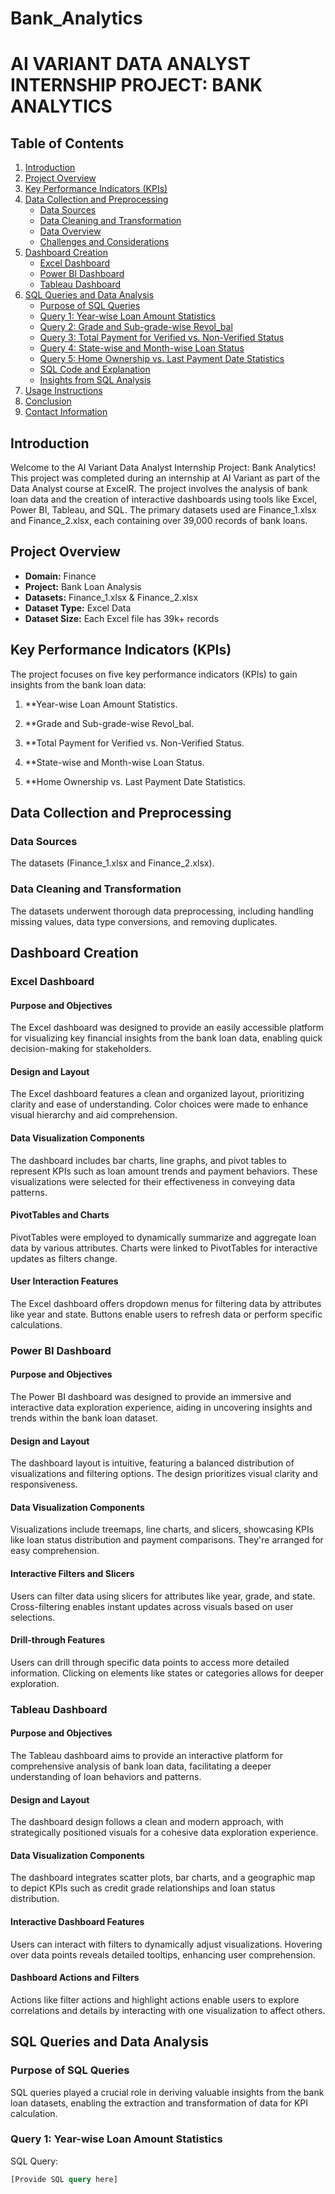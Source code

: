 # Bank_Analytics
# AI VARIANT DATA ANALYST INTERNSHIP PROJECT: BANK ANALYTICS

## Table of Contents

1. [Introduction](#introduction)
2. [Project Overview](#project-overview)
3. [Key Performance Indicators (KPIs)](#key-performance-indicators-kpis)
4. [Data Collection and Preprocessing](#data-collection-and-preprocessing)
    - [Data Sources](#data-sources)
    - [Data Cleaning and Transformation](#data-cleaning-and-transformation)
    - [Data Overview](#data-overview)
    - [Challenges and Considerations](#challenges-and-considerations)
5. [Dashboard Creation](#dashboard-creation)
    - [Excel Dashboard](#excel-dashboard)
    - [Power BI Dashboard](#power-bi-dashboard)
    - [Tableau Dashboard](#tableau-dashboard)
6. [SQL Queries and Data Analysis](#sql-queries-and-data-analysis)
    - [Purpose of SQL Queries](#purpose-of-sql-queries)
    - [Query 1: Year-wise Loan Amount Statistics](#query-1-year-wise-loan-amount-statistics)
    - [Query 2: Grade and Sub-grade-wise Revol_bal](#query-2-grade-and-sub-grade-wise-revol_bal)
    - [Query 3: Total Payment for Verified vs. Non-Verified Status](#query-3-total-payment-for-verified-vs-non-verified-status)
    - [Query 4: State-wise and Month-wise Loan Status](#query-4-state-wise-and-month-wise-loan-status)
    - [Query 5: Home Ownership vs. Last Payment Date Statistics](#query-5-home-ownership-vs-last-payment-date-statistics)
    - [SQL Code and Explanation](#sql-code-and-explanation)
    - [Insights from SQL Analysis](#insights-from-sql-analysis)
7. [Usage Instructions](#usage-instructions)
8. [Conclusion](#conclusion)
9. [Contact Information](#contact-information)

## Introduction

Welcome to the AI Variant Data Analyst Internship Project: Bank Analytics! This project was completed during an internship at AI Variant as part of the Data Analyst course at ExcelR. The project involves the analysis of bank loan data and the creation of interactive dashboards using tools like Excel, Power BI, Tableau, and SQL. The primary datasets used are Finance_1.xlsx and Finance_2.xlsx, each containing over 39,000 records of bank loans.

## Project Overview

- **Domain:** Finance
- **Project:** Bank Loan Analysis
- **Datasets:** Finance_1.xlsx & Finance_2.xlsx
- **Dataset Type:** Excel Data
- **Dataset Size:** Each Excel file has 39k+ records

## Key Performance Indicators (KPIs)

The project focuses on five key performance indicators (KPIs) to gain insights from the bank loan data:

1. **Year-wise Loan Amount Statistics.

2. **Grade and Sub-grade-wise Revol_bal.

3. **Total Payment for Verified vs. Non-Verified Status.

4. **State-wise and Month-wise Loan Status.

5. **Home Ownership vs. Last Payment Date Statistics.

## Data Collection and Preprocessing

### Data Sources

The datasets (Finance_1.xlsx and Finance_2.xlsx).

### Data Cleaning and Transformation

The datasets underwent thorough data preprocessing, including handling missing values, data type conversions, and removing duplicates. 

## Dashboard Creation

### Excel Dashboard

#### Purpose and Objectives

The Excel dashboard was designed to provide an easily accessible platform for visualizing key financial insights from the bank loan data, enabling quick decision-making for stakeholders.

#### Design and Layout

The Excel dashboard features a clean and organized layout, prioritizing clarity and ease of understanding. Color choices were made to enhance visual hierarchy and aid comprehension.

#### Data Visualization Components

The dashboard includes bar charts, line graphs, and pivot tables to represent KPIs such as loan amount trends and payment behaviors. These visualizations were selected for their effectiveness in conveying data patterns.

#### PivotTables and Charts

PivotTables were employed to dynamically summarize and aggregate loan data by various attributes. Charts were linked to PivotTables for interactive updates as filters change.

#### User Interaction Features

The Excel dashboard offers dropdown menus for filtering data by attributes like year and state. Buttons enable users to refresh data or perform specific calculations.

### Power BI Dashboard

#### Purpose and Objectives

The Power BI dashboard was designed to provide an immersive and interactive data exploration experience, aiding in uncovering insights and trends within the bank loan dataset.

#### Design and Layout

The dashboard layout is intuitive, featuring a balanced distribution of visualizations and filtering options. The design prioritizes visual clarity and responsiveness.

#### Data Visualization Components

Visualizations include treemaps, line charts, and slicers, showcasing KPIs like loan status distribution and payment comparisons. They're arranged for easy comprehension.

#### Interactive Filters and Slicers

Users can filter data using slicers for attributes like year, grade, and state. Cross-filtering enables instant updates across visuals based on user selections.

#### Drill-through Features

Users can drill through specific data points to access more detailed information. Clicking on elements like states or categories allows for deeper exploration.

### Tableau Dashboard

#### Purpose and Objectives

The Tableau dashboard aims to provide an interactive platform for comprehensive analysis of bank loan data, facilitating a deeper understanding of loan behaviors and patterns.

#### Design and Layout

The dashboard design follows a clean and modern approach, with strategically positioned visuals for a cohesive data exploration experience.

#### Data Visualization Components

The dashboard integrates scatter plots, bar charts, and a geographic map to depict KPIs such as credit grade relationships and loan status distribution.

#### Interactive Dashboard Features

Users can interact with filters to dynamically adjust visualizations. Hovering over data points reveals detailed tooltips, enhancing user comprehension.

#### Dashboard Actions and Filters

Actions like filter actions and highlight actions enable users to explore correlations and details by interacting with one visualization to affect others.

## SQL Queries and Data Analysis

### Purpose of SQL Queries

SQL queries played a crucial role in deriving valuable insights from the bank loan datasets, enabling the extraction and transformation of data for KPI calculation.

### Query 1: Year-wise Loan Amount Statistics

SQL Query:
```sql
[Provide SQL query here]
